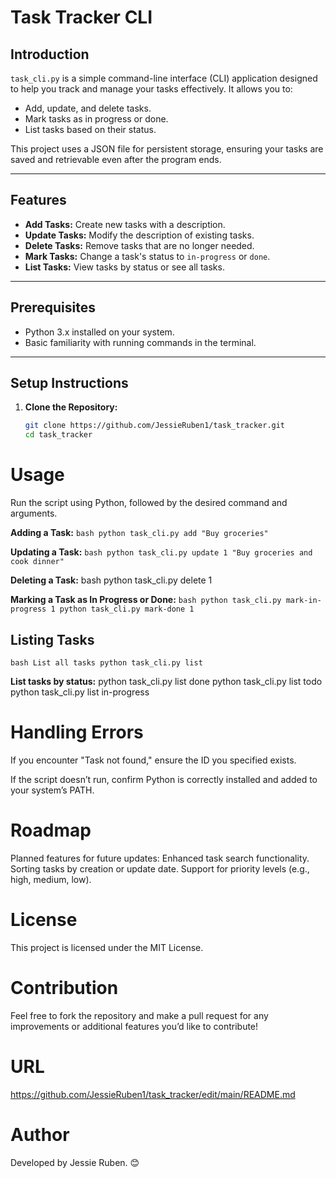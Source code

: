 # Task Tracker CLI

## Introduction
`task_cli.py` is a simple command-line interface (CLI) application designed to help you track and manage your tasks effectively. It allows you to:
- Add, update, and delete tasks.
- Mark tasks as in progress or done.
- List tasks based on their status.

This project uses a JSON file for persistent storage, ensuring your tasks are saved and retrievable even after the program ends.

---

## Features
- **Add Tasks:** Create new tasks with a description.
- **Update Tasks:** Modify the description of existing tasks.
- **Delete Tasks:** Remove tasks that are no longer needed.
- **Mark Tasks:** Change a task's status to `in-progress` or `done`.
- **List Tasks:** View tasks by status or see all tasks.

---

## Prerequisites
- Python 3.x installed on your system.
- Basic familiarity with running commands in the terminal.

---

## Setup Instructions

1. **Clone the Repository:**
   ```bash
   git clone https://github.com/JessieRuben1/task_tracker.git
   cd task_tracker

# Usage
Run the script using Python, followed by the desired command and arguments.

**Adding a Task:**
`bash
python task_cli.py add "Buy groceries"`

**Updating a Task:**
`bash
python task_cli.py update 1 "Buy groceries and cook dinner"`

**Deleting a Task:**
bash
python task_cli.py delete 1

**Marking a Task as In Progress or Done:**
`bash
python task_cli.py mark-in-progress 1
python task_cli.py mark-done 1`

## Listing Tasks
`bash
List all tasks
python task_cli.py list`

**List tasks by status:**
python task_cli.py list done
python task_cli.py list todo
python task_cli.py list in-progress

# Handling Errors
If you encounter "Task not found," ensure the ID you specified exists.

If the script doesn’t run, confirm Python is correctly installed and added to your system’s PATH.

# Roadmap
Planned features for future updates:
Enhanced task search functionality.
Sorting tasks by creation or update date.
Support for priority levels (e.g., high, medium, low).

# License
This project is licensed under the MIT License.

# Contribution
Feel free to fork the repository and make a pull request for any improvements or additional features you’d like to contribute!

# URL
https://github.com/JessieRuben1/task_tracker/edit/main/README.md

# Author
Developed by Jessie Ruben. 😊

